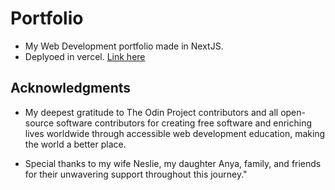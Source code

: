 # Portfolio

- My Web Development portfolio made in NextJS.
- Deplyoed in vercel. [Link here](victorbenedict-portfolio.vercel.app/)

## Acknowledgments

- My deepest gratitude to The Odin Project contributors and all open-source software contributors for creating free software and enriching lives worldwide through accessible web development education, making the world a better place.

- Special thanks to my wife Neslie, my daughter Anya, family, and friends for their unwavering support throughout this journey."
